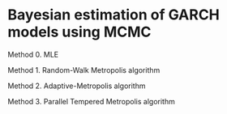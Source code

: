 # Bayesian estimation of GARCH models using MCMC

Method 0. MLE

Method 1. Random-Walk Metropolis algorithm

Method 2. Adaptive-Metropolis algorithm

Method 3. Parallel Tempered Metropolis algorithm
